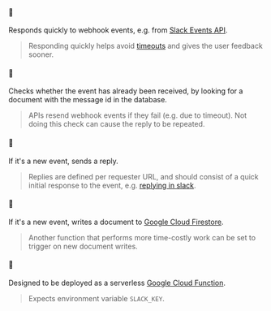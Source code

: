 #### 🌲

Responds quickly to webhook events, e.g. from [Slack Events API](https://api.slack.com/events-api).

> Responding quickly helps avoid [timeouts](https://api.slack.com/events-api#failure_conditions) and gives the user feedback sooner.

#### 🥦

Checks whether the event has already been received, by looking for a document with the message id in the database.

> APIs resend webhook events if they fail (e.g. due to timeout). Not doing this check can cause the reply to be repeated.

#### 🌳 

If it's a new event, sends a reply.

> Replies are defined per requester URL, and should consist of a quick initial response to the event, e.g. [replying in slack](https://api.slack.com/incoming-webhooks).

#### 🌴

If it's a new event, writes a document to [Google Cloud Firestore](https://firebase.google.com/docs/firestore/).

> Another function that performs more time-costly work can be set to trigger on new document writes. 

#### 🎄

Designed to be deployed as a serverless [Google Cloud Function](https://cloud.google.com/functions/docs/).

> Expects environment variable `SLACK_KEY`.

